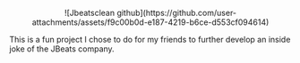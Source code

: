 <p align="center">
![Jbeatsclean github](https://github.com/user-attachments/assets/f9c00b0d-e187-4219-b6ce-d553cf094614)
</p>

This is a fun project I chose to do for my friends to further develop an inside joke of the JBeats company.
